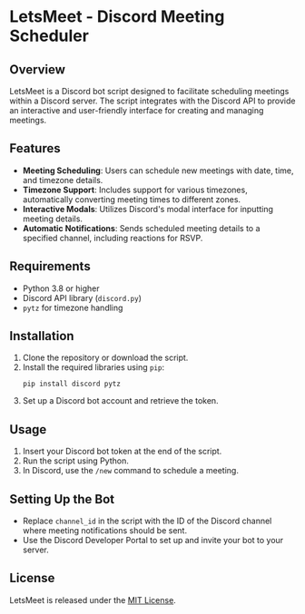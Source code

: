 # LetsMeet - Discord Meeting Scheduler

## Overview

LetsMeet is a Discord bot script designed to facilitate scheduling meetings within a Discord server. The script integrates with the Discord API to provide an interactive and user-friendly interface for creating and managing meetings.

## Features

- **Meeting Scheduling**: Users can schedule new meetings with date, time, and timezone details.
- **Timezone Support**: Includes support for various timezones, automatically converting meeting times to different zones.
- **Interactive Modals**: Utilizes Discord's modal interface for inputting meeting details.
- **Automatic Notifications**: Sends scheduled meeting details to a specified channel, including reactions for RSVP.

## Requirements

- Python 3.8 or higher
- Discord API library (`discord.py`)
- `pytz` for timezone handling

## Installation

1. Clone the repository or download the script.
2. Install the required libraries using `pip`:
   ```
   pip install discord pytz
   ```
3. Set up a Discord bot account and retrieve the token.

## Usage

1. Insert your Discord bot token at the end of the script.
2. Run the script using Python.
3. In Discord, use the `/new` command to schedule a meeting.

## Setting Up the Bot

- Replace `channel_id` in the script with the ID of the Discord channel where meeting notifications should be sent.
- Use the Discord Developer Portal to set up and invite your bot to your server.

## License

LetsMeet is released under the [MIT License](https://opensource.org/licenses/MIT).
